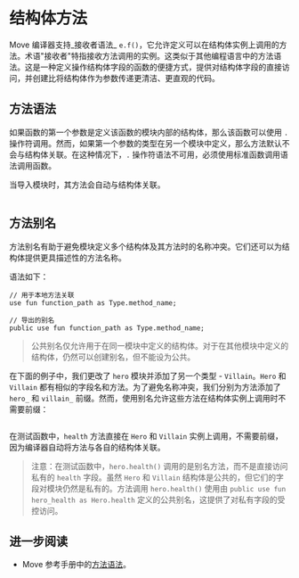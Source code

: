 # 结构体方法

Move 编译器支持_接收者语法_ `e.f()`，它允许定义可以在结构体实例上调用的方法。术语"接收者"特指接收方法调用的实例。这类似于其他编程语言中的方法语法。这是一种定义操作结构体字段的函数的便捷方式，提供对结构体字段的直接访问，并创建比将结构体作为参数传递更清洁、更直观的代码。

## 方法语法

如果函数的第一个参数是定义该函数的模块内部的结构体，那么该函数可以使用 `.` 操作符调用。然而，如果第一个参数的类型在另一个模块中定义，那么方法默认不会与结构体关联。在这种情况下，`.` 操作符语法不可用，必须使用标准函数调用语法调用函数。

当导入模块时，其方法会自动与结构体关联。

```move file=packages/samples/sources/move-basics/struct-methods.move anchor=hero

```

## 方法别名

方法别名有助于避免模块定义多个结构体及其方法时的名称冲突。它们还可以为结构体提供更具描述性的方法名称。

语法如下：

```move
// 用于本地方法关联
use fun function_path as Type.method_name;

// 导出的别名
public use fun function_path as Type.method_name;
```

> 公共别名仅允许用于在同一模块中定义的结构体。对于在其他模块中定义的结构体，仍然可以创建别名，但不能设为公共。

在下面的例子中，我们更改了 `hero` 模块并添加了另一个类型 - `Villain`。`Hero` 和 `Villain` 都有相似的字段名和方法。为了避免名称冲突，我们分别为方法添加了 `hero_` 和 `villain_` 前缀。然而，使用别名允许这些方法在结构体实例上调用时不需要前缀：

```move file=packages/samples/sources/move-basics/struct-methods-2.move anchor=hero_and_villain

```

在测试函数中，`health` 方法直接在 `Hero` 和 `Villain` 实例上调用，不需要前缀，因为编译器自动将方法与各自的结构体关联。

> 注意：在测试函数中，`hero.health()` 调用的是别名方法，而不是直接访问私有的 `health` 字段。虽然 `Hero` 和 `Villain` 结构体是公共的，但它们的字段对模块仍然是私有的。方法调用 `hero.health()` 使用由 `public use fun hero_health as Hero.health` 定义的公共别名，这提供了对私有字段的受控访问。

<!-- ## Aliasing an external module's method

It is also possible to associate a function defined in another module with a struct from the current
module. Following the same approach, we can create an alias for the method defined in another
module. Let's use the `bcs::to_bytes` method from the [Standard Library](./standard-library) and
associate it with the `Hero` struct. It will allow serializing the `Hero` struct to a vector of
bytes.

```move file=packages/samples/sources/move-basics/struct-methods-3.move anchor=hero_to_bytes
``` -->

## 进一步阅读

- Move 参考手册中的[方法语法](./../../reference/method-syntax)。